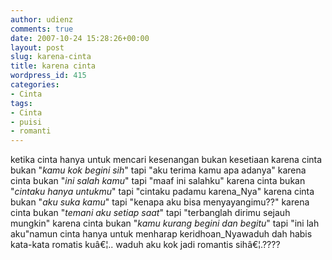 ```yaml
---
author: udienz
comments: true
date: 2007-10-24 15:28:26+00:00
layout: post
slug: karena-cinta
title: karena cinta
wordpress_id: 415
categories:
- Cinta
tags:
- Cinta
- puisi
- romanti
---
```


ketika cinta hanya untuk mencari kesenangan bukan kesetiaan
karena cinta bukan "_kamu kok begini sih_" tapi "aku terima kamu apa adanya"
karena cinta bukan "_ini salah kamu_" tapi "maaf ini salahku"
karena cinta bukan "_cintaku hanya untukmu_" tapi "cintaku padamu karena_Nya"
karena cinta bukan "_aku suka kamu_" tapi "kenapa aku bisa menyayangimu??"
karena cinta bukan "_temani aku setiap saat_" tapi "terbanglah dirimu sejauh mungkin"
karena cinta bukan "_kamu kurang begini dan begitu_" tapi "ini lah aku"namun cinta hanya untuk menharap keridhoan_Nyawaduh dah habis kata-kata romatis kuâ€¦..
waduh aku kok jadi romantis sihâ€¦.????
